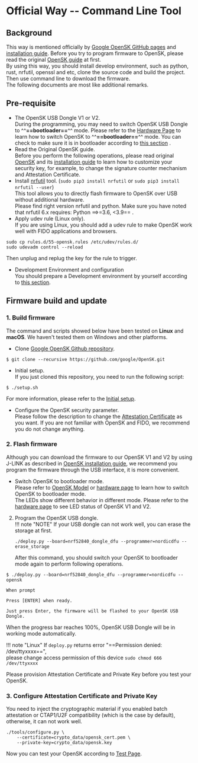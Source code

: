 # Official Way -- Command Line Tool

## Background
This way is mentioned officially by [Google OpenSK GitHub pages](https://github.com/google/opensk) and [installation guide](https://github.com/google/OpenSK/blob/stable/docs/install.md).
Before you try to program firmware to OpenSK, please read the original [OpenSK guide](https://github.com/google/OpenSK) at first.  
By using this way, you should install develop environment, such as python, rust, nrfutil, openssl and etc, clone the source code and build the project. Then use command line to download the firmware.  
The following documents are most like additional remarks.

## Pre-requisite

- The OpenSK USB Dongle V1 or V2.  
During the programming, you may need to switch OpenSK USB Dongle to ^^**==bootloader==**^^ mode. Please refer to the [Hardware Page](./hardware.md) to learn how to switch OpenSK to ^^**==bootloader==**^^ mode. You can check to make sure it is in bootloader according to [this section](./hardware#check-bootloader-mode) .
- Read the Original OpenSK guide.  
Before you perform the following operations, please read original [OpenSK](https://github.com/google/opensk) and its [installation guide](https://github.com/google/OpenSK/blob/master/docs/install.md) to learn how to customize your security key, for example, to change the signature counter mechanism and Attestation Certificate.
- Install [nrfutil](https://pypi.org/project/nrfutil/) tool. (```sudo pip3 install nrfutil``` or ```sudo pip3 install nrfutil --user```)  
This tool allows you to directly flash firmware to OpenSK over USB without additional hardware.  
Please find right version nrfutil and python. Make sure you have noted that nrfutil 6.x requires: Python ==>=3.6, <3.9== .
- Apply udev rule (Linux only).  
If you are using Linux, you should add a udev rule to make OpenSK work well with FIDO applications and browsers.
```
sudo cp rules.d/55-opensk.rules /etc/udev/rules.d/
sudo udevadm control --reload
```
Then unplug and replug the key for the rule to trigger.

- Development Environment and configuration  
You should prepare a Development environment by yourself according to [this section](https://github.com/google/OpenSK/blob/master/docs/install.md#software).

## Firmware build and update
### 1. Build firmware
The command and scripts showed below have been tested on **Linux** and **macOS**. We haven't tested them on Windows and other platforms.  

- Clone [Google OpenSK Github repository](https://github.com/google/opensk "OpenSK").  
```
$ git clone --recursive https://github.com/google/OpenSK.git
```  

- Initial setup.  
If you just cloned this repository, you need to run the following script:  
``` 
$ ./setup.sh
```  
For more information, please refer to the [Initial setup](https://github.com/google/OpenSK/blob/master/docs/install.md#initial-setup).  

- Configure the OpenSK security parameter.  
Please follow the description to change the [Attestation Certificate](https://github.com/google/OpenSK/blob/master/docs/install.md#replacing-the-certificates) as you want. If you are not familiar with OpenSK and FIDO, we recommend you do not change anything.

### 2. Flash firmware

Although you can download the firmware to our OpenSK V1 and V2 by using J-LINK as described in [OpenSK installation guide](https://github.com/google/OpenSK/blob/master/docs/install.md), we recommend you program the firmware through the USB interface, it is more convenient.  

- Switch OpenSK to bootloader mode.  
Please refer to [OpenSK Model](./index.md#opensk-model) or [hardware page](./hardware.md) to learn how to switch OpenSK to bootloader mode.  
The LEDs show different behavior in different mode. Please refer to the [hardware page](./hardware.md) to see LED status of OpenSK V1 and V2.
2. Program the OpenSK USB dongle.  
!!! note "NOTE"
    If your USB dongle can not work well, you can erase the storage at first.
    ```
    ./deploy.py --board=nrf52840_dongle_dfu --programmer=nordicdfu --erase_storage
    ```
    After this command, you should switch your OpenSK to bootloader mode again to perform following operations.


```
$ ./deploy.py --board=nrf52840_dongle_dfu --programmer=nordicdfu --opensk
```  
    When prompt   
```
Press [ENTER] when ready.  
```  
    Just press Enter, the firmware will be flashed to your OpenSK USB Dongle.   
When the progress bar reaches 100%, OpenSK USB Dongle will be in working mode automatically.   

!!! note "Linux"
    If ```deploy.py``` returns error "==Permission denied: /dev/ttyxxxx==",   
    please change access permission of this device ```sudo chmod 666 /dev/ttyxxxx```


Please provision Attestation Certificate and Private Key before you test your OpenSK.


### 3. Configure Attestation Certificate and Private Key
You need to inject the cryptographic material if you enabled batch attestation or CTAP1/U2F compatibility (which is the case by default), otherwise, it can not work well.
```
./tools/configure.py \
    --certificate=crypto_data/opensk_cert.pem \
    --private-key=crypto_data/opensk.key
```

Now you can test your OpenSK according to [Test Page](./test.md).  

